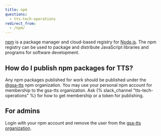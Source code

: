 ```yaml
---
title: npm
questions:
  - tts-tech-operations
redirect_from:
  - /npm/
---
```


[npm](https://www.npmjs.com/) is a package manager and cloud-based registry for
[Node.js](https://nodejs.org/en/). The npm registry can be used to package and
distribute JavaScript libraries and programs for software development.

## How do I publish npm packages for TTS?

Any npm packages published for work should be published under the
[@gsa-tts](https://www.npmjs.com/org/gsa-tts) npm organization. You may use your personal
npm account for membership to the gsa-tts organization. Ask
{% slack_channel "tts-tech-operations" %} for how to get membership or a token for
publishing.

## For admins

Login with your npm account and remove the user from the
[gsa-tts organization](https://www.npmjs.com/settings/gsa-tts/members).

